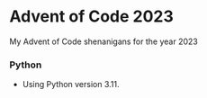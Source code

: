 # Advent of Code 2023
My Advent of Code shenanigans for the year 2023

### Python
- Using Python version 3.11.
